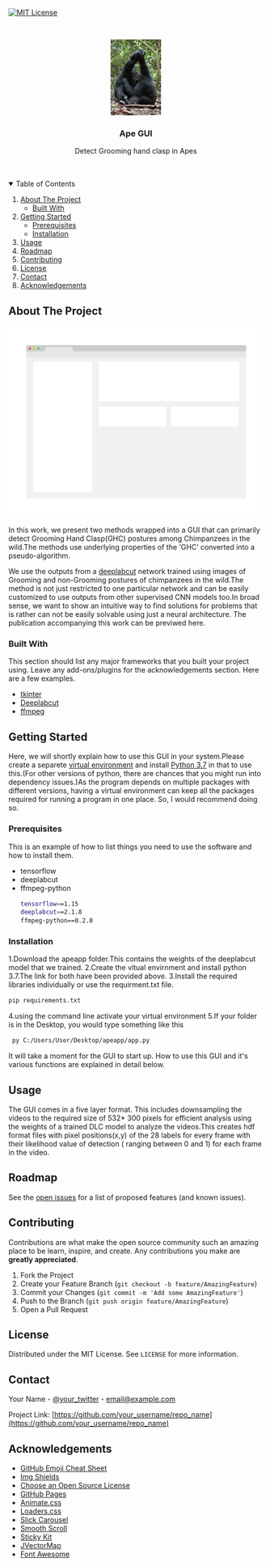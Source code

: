 <!--
*** Thanks for checking out the Best-README-Template. If you have a suggestion
*** that would make this better, please fork the repo and create a pull request
*** or simply open an issue with the tag "enhancement".
*** Thanks again! Now go create something AMAZING! :D
-->



<!-- PROJECT SHIELDS -->
<!--
*** I'm using markdown "reference style" links for readability.
*** Reference links are enclosed in brackets [ ] instead of parentheses ( ).
*** See the bottom of this document for the declaration of the reference variables
*** for contributors-url, forks-url, etc. This is an optional, concise syntax you may use.
*** https://www.markdownguide.org/basic-syntax/#reference-style-links
-->

[![MIT License][license-shield]][license-url]



<!-- PROJECT LOGO -->
<br />
<p align="center">
  <a href="https://github.com/othneildrew/Best-README-Template">
    <img src="images/chimp.jpg" alt="Logo" width="100" height="150">
  </a>

  <h3 align="center">Ape GUI</h3>

  <p align="center">
    Detect Grooming hand clasp in Apes
    <br />
    <br />
    <br />
  </p>
</p>



<!-- TABLE OF CONTENTS -->
<details open="open">
  <summary>Table of Contents</summary>
  <ol>
    <li>
      <a href="#about-the-project">About The Project</a>
      <ul>
        <li><a href="#built-with">Built With</a></li>
      </ul>
    </li>
    <li>
      <a href="#getting-started">Getting Started</a>
      <ul>
        <li><a href="#prerequisites">Prerequisites</a></li>
        <li><a href="#installation">Installation</a></li>
      </ul>
    </li>
    <li><a href="#usage">Usage</a></li>
    <li><a href="#roadmap">Roadmap</a></li>
    <li><a href="#contributing">Contributing</a></li>
    <li><a href="#license">License</a></li>
    <li><a href="#contact">Contact</a></li>
    <li><a href="#acknowledgements">Acknowledgements</a></li>
  </ol>
</details>



<!-- ABOUT THE PROJECT -->
## About The Project

[![Product Name Screen Shot][product-screenshot]](https://example.com)

In this work, we present two methods wrapped into a GUI that can primarily detect Grooming Hand Clasp(GHC) postures among  Chimpanzees in the wild.The methods use underlying properties of the ‘GHC’ converted into a pseudo-algorithm.

We use the outputs from a [deeplabcut](https://github.com/DeepLabCut/DeepLabCut) network trained using images of Grooming and non-Grooming postures of chimpanzees in the wild.The method is not just restricted to one particular network and can be easily customized to use outputs from other supervised CNN models too.In broad sense, we want to show an intuitive way to find solutions for problems that is rather can not be easily solvable using just a neural architecture. 
The publication accompanying this work can be previwed here.


### Built With

This section should list any major frameworks that you built your project using. Leave any add-ons/plugins for the acknowledgements section. Here are a few examples.
* [tkinter](https://docs.python.org/3/library/tkinter.html)
* [Deeplabcut](https://github.com/DeepLabCut/DeepLabCut)
* [ffmpeg](http://ffmpeg.org/)



<!-- GETTING STARTED -->
## Getting Started
Here, we will shortly explain how to use this GUI in your system.Please create a separete [virtual environment](https://docs.python.org/3/library/venv.html) and install [Python 3.7](https://www.python.org/downloads/release/python-370/) in that to use this.(For other versions of python, there are chances that you might run into dependency issues.)As the program depends on multiple packages with different versions, having a virtual environment can keep all the packages required for running a program in one place. So, I would recommend doing so. 

### Prerequisites

This is an example of how to list things you need to use the software and how to install them.
* tensorflow 
* deeplabcut 
* ffmpeg-python
  ```sh
  tensorflow==1.15
  deeplabcut==2.1.8
  ffmpeg-python==0.2.0
  ```
### Installation

1.Download the apeapp folder.This contains the weights of the deeplabcut model that we trained.
2.Create the vitual envirnment and install python 3.7.The link for both have been provided above.
3.Install the required libraries individually or use the requirment.txt file.
```sh
pip requirements.txt
```
4.using the command line activate your virtual environment
5.If your folder is in the Desktop, you would type something like this 
```sh
 py C:/Users/User/Desktop/apeapp/app.py
 ```
 It will take a moment for the GUI to start up.
 How to use this GUI and it's various functions are explained in detail below.

<!-- USAGE EXAMPLES -->
## Usage

The GUI comes in a five layer format. This includes downsampling the videos to the required size of  532* 300 pixels for efficient analysis  using the weights of a trained DLC model to analyze the videos.This creates hdf format files with pixel positions(x,y) of the 28 labels for every frame with their likelihood value of detection ( ranging between 0 and 1) for each frame in the video.



<!-- ROADMAP -->
## Roadmap

See the [open issues](https://github.com/othneildrew/Best-README-Template/issues) for a list of proposed features (and known issues).



<!-- CONTRIBUTING -->
## Contributing

Contributions are what make the open source community such an amazing place to be learn, inspire, and create. Any contributions you make are **greatly appreciated**.

1. Fork the Project
2. Create your Feature Branch (`git checkout -b feature/AmazingFeature`)
3. Commit your Changes (`git commit -m 'Add some AmazingFeature'`)
4. Push to the Branch (`git push origin feature/AmazingFeature`)
5. Open a Pull Request



<!-- LICENSE -->
## License

Distributed under the MIT License. See `LICENSE` for more information.



<!-- CONTACT -->
## Contact

Your Name - [@your_twitter](https://twitter.com/your_username) - email@example.com

Project Link: [https://github.com/your_username/repo_name](https://github.com/your_username/repo_name)



<!-- ACKNOWLEDGEMENTS -->
## Acknowledgements
* [GitHub Emoji Cheat Sheet](https://www.webpagefx.com/tools/emoji-cheat-sheet)
* [Img Shields](https://shields.io)
* [Choose an Open Source License](https://choosealicense.com)
* [GitHub Pages](https://pages.github.com)
* [Animate.css](https://daneden.github.io/animate.css)
* [Loaders.css](https://connoratherton.com/loaders)
* [Slick Carousel](https://kenwheeler.github.io/slick)
* [Smooth Scroll](https://github.com/cferdinandi/smooth-scroll)
* [Sticky Kit](http://leafo.net/sticky-kit)
* [JVectorMap](http://jvectormap.com)
* [Font Awesome](https://fontawesome.com)





<!-- MARKDOWN LINKS & IMAGES -->
<!-- https://www.markdownguide.org/basic-syntax/#reference-style-links -->
[contributors-shield]: https://img.shields.io/github/contributors/othneildrew/Best-README-Template.svg?style=for-the-badge
[contributors-url]: https://github.com/othneildrew/Best-README-Template/graphs/contributors
[forks-shield]: https://img.shields.io/github/forks/othneildrew/Best-README-Template.svg?style=for-the-badge
[forks-url]: https://github.com/othneildrew/Best-README-Template/network/members
[stars-shield]: https://img.shields.io/github/stars/othneildrew/Best-README-Template.svg?style=for-the-badge
[stars-url]: https://github.com/othneildrew/Best-README-Template/stargazers
[issues-shield]: https://img.shields.io/github/issues/othneildrew/Best-README-Template.svg?style=for-the-badge
[issues-url]: https://github.com/othneildrew/Best-README-Template/issues
[license-shield]: https://img.shields.io/github/license/othneildrew/Best-README-Template.svg?style=for-the-badge
[license-url]: https://github.com/othneildrew/Best-README-Template/blob/master/LICENSE.txt
[linkedin-shield]: https://img.shields.io/badge/-LinkedIn-black.svg?style=for-the-badge&logo=linkedin&colorB=555
[linkedin-url]: https://linkedin.com/in/othneildrew
[product-screenshot]: images/screenshot.png
